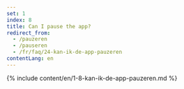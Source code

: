 ```yaml
---
set: 1
index: 8
title: Can I pause the app?
redirect_from: 
  - /pauzeren
  - /pauseren
  - /fr/faq/24-kan-ik-de-app-pauzeren
contentLang: en
---
```

{% include content/en/1-8-kan-ik-de-app-pauzeren.md %}
